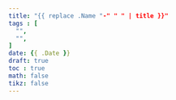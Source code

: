 ```yaml
---
title: "{{ replace .Name "-" " " | title }}"
tags : [
  "",
  "",
]
date: {{ .Date }}
draft: true
toc : true
math: false
tikz: false
---
```

